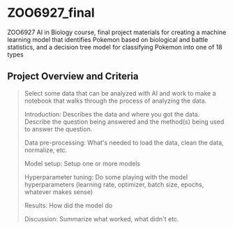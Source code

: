 # ZOO6927_final
ZOO6927 AI in Biology course, final project materials for creating a machine learning model that identifies Pokemon based on biological and battle statistics, and a decision tree model for classifying Pokemon into one of 18 types

## Project Overview and Criteria
> Select some data that can be analyzed with AI and work to make a notebook that walks through the process of analyzing the data.
> 
> Introduction: Describes the data and where you got the data. Describe the question being answered and the method(s) being used to answer the question.
>
> Data pre-processing: What's needed to load the data, clean the data, normalize, etc.
>
> Model setup: Setup one or more models
>
> Hyperparameter tuning: Do some playing with the model hyperparameters (learning rate, optimizer, batch size, epochs, whatever makes sense)
> 
> Results: How did the model do
> 
> Discussion: Summarize what worked, what didn't etc.
